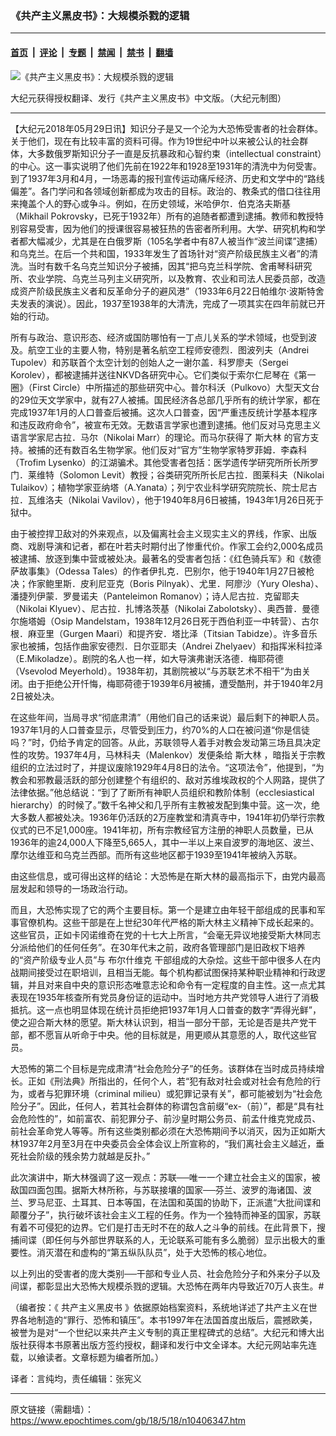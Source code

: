 ### 《共产主义黑皮书》：大规模杀戮的逻辑

---

#### [首页](../../../..?n10406347) &nbsp;|&nbsp; [评论](../../../../../epoch-comment?n10406347) &nbsp;|&nbsp; [专题](../../../../../epoch-special?n10406347) &nbsp;|&nbsp; [禁闻](../../../../../epoch-news?n10406347) &nbsp;|&nbsp; [禁书](../../../../../books?n10406347) &nbsp;|&nbsp; [翻墙](https://github.com/gfw-breaker/nogfw/blob/master/README.md?n10406347)


<div><img alt="《共产主义黑皮书》：大规模杀戮的逻辑" class="attachment-djy_600_400 size-djy_600_400 wp-post-image" src="https://i.epochtimes.com/assets/uploads/2017/12/dcbb5ad1ea37934a168afd29d68d142e-600x400.jpg"/>
<div class="caption">
 <p>
  大纪元获得授权翻译、发行《共产主义黑皮书》中文版。（大纪元制图）
 </p>
</div></div><hr/><div class="post_content" id="artbody" itemprop="articleBody">
 <!-- article content begin -->
 <p>
  【大纪元2018年05月29日讯】知识分子是又一个沦为大恐怖受害者的社会群体。关于他们，现在有比较丰富的资料可得。作为19世纪中叶以来被公认的社会群体，大多数俄罗斯知识分子一直是反抗暴政和心智约束（intellectual constraint）的中心。这一事实说明了他们先前在1922年和1928至1931年的清洗中为何受害。到了1937年3月和4月，一场恶毒的报刊宣传运动痛斥经济、历史和文学中的“路线偏差”。各门学问和各领域创新都成为攻击的目标。政治的、教条式的借口往往用来掩盖个人的野心或争斗。例如，在历史领域，米哈伊尔．伯克洛夫斯基（Mikhail Pokrovsky，已死于1932年）所有的追随者都遭到逮捕。教师和教授特别容易受害，因为他们的授课很容易被狂热的告密者所利用。大学、研究机构和学者都大幅减少，尤其是在白俄罗斯（105名学者中有87人被当作“波兰间谍”逮捕）和乌克兰。在后一个共和国，1933年发生了首场针对“资产阶级民族主义者”的清洗。当时有数千名乌克兰知识分子被捕，因其“把乌克兰科学院、舍甫琴科研究所、农业学院、乌克兰马列主义研究所，以及教育、农业和司法人民委员部，改造成资产阶级民族主义者和反革命分子的避风港”（1933年6月22日帕维尔‧波斯特舍夫发表的演说）。因此，1937至1938年的大清洗，完成了一项其实在四年前就已开始的行动。
 </p>
 <p>
  所有与政治、意识形态、经济或国防哪怕有一丁点儿关系的学术领域，也受到波及。航空工业的主要人物，特别是著名航空工程师安德烈．图波列夫（Andrei Tupolev）和苏联首个太空计划的创始人之一谢尔盖．科罗廖夫（Sergei Korolev），都被逮捕并送往NKVD各研究中心。它们类似于索尔仁尼琴在《第一圈》（First Circle）中所描述的那些研究中心。普尔科沃（Pulkovo）大型天文台的29位天文学家中，就有27人被捕。国民经济各总部几乎所有的统计学家，都在完成1937年1月的人口普查后被捕。这次人口普查，因“严重违反统计学基本程序和违反政府命令”，被宣布无效。无数语言学家也遭到逮捕。他们反对马克思主义语言学家尼古拉．马尔（Nikolai Marr）的理论。而马尔获得了
  <ok href="https://www.epochtimes.com/gb/tag/%E6%96%AF%E5%A4%A7%E6%9E%97.html">
   斯大林
  </ok>
  的官方支持。被捕的还有数百名生物学家。他们反对“官方”生物学家特罗菲姆．李森科（Trofim Lysenko）的江湖骗术。其他受害者包括：医学遗传学研究所所长所罗门．莱维特（Solomon Levit）教授；谷类研究所所长尼古拉．图莱科夫（Nikolai Tulaikov）；植物学家亚纳塔（A.Yanata）；列宁农业科学研究院院长、院士尼古拉．瓦维洛夫（Nikolai Vavilov），他于1940年8月6日被捕，1943年1月26日死于狱中。
 </p>
 <p>
  由于被控捍卫敌对的外来观点，以及偏离社会主义现实主义的界线，作家、出版商、戏剧导演和记者，都在叶若夫时期付出了惨重代价。作家工会约2,000名成员被逮捕、放逐到集中营或被处决。最著名的受害者包括：《红色骑兵军》和《敖德萨故事集》（Odessa Tales）的作者伊扎克．巴别尔，他于1940年1月27日被枪决；作家鲍里斯．皮利尼亚克（Boris Pilnyak）、尤里．阿廖沙（Yury Olesha）、潘捷列伊蒙．罗曼诺夫（Panteleimon Romanov）；诗人尼古拉．克留耶夫（Nikolai Klyuev）、尼古拉．扎博洛茨基（Nikolai Zabolotsky）、奥西普．曼德尔施塔姆（Osip Mandelstam，1938年12月26日死于西伯利亚一中转营）、古尔根．麻亚里（Gurgen Maari）和提齐安．塔比泽（Titsian Tabidze）。许多音乐家也被捕，包括作曲家安德烈．日尔亚耶夫（Andrei Zhelyaev）和指挥米科拉泽（E.Mikoladze）。剧院的名人也一样，如大导演弗谢沃洛德．梅耶荷德（Vsevolod Meyerhold）。1938年初，其剧院被以“与苏联艺术不相干”为由关闭。由于拒绝公开忏悔，梅耶荷德于1939年6月被捕，遭受酷刑，并于1940年2月2日被处决。
 </p>
 <p>
  在这些年间，当局寻求“彻底肃清”（用他们自己的话来说）最后剩下的神职人员。1937年1月的人口普查显示，尽管受到压力，约70%的人口在被问道“你是信徒吗？”时，仍给予肯定的回答。从此，苏联领导人着手对教会发动第三场且具决定性的攻势。1937年4月，马林科夫（Malenkov）发便条给
  <ok href="https://www.epochtimes.com/gb/tag/%E6%96%AF%E5%A4%A7%E6%9E%97.html">
   斯大林
  </ok>
  ，暗指关于宗教组织的立法过时了，并提议废除1929年4月8日的法令。“这项法令”，他提到，“为教会和邪教最活跃的部分创建整个有组织的、敌对苏维埃政权的个人网路，提供了法律依据。”他总结说：“到了了断所有神职人员组织和教阶体制（ecclesiastical hierarchy）的时候了。”数千名神父和几乎所有主教被发配到集中营。这一次，绝大多数人都被处决。1936年仍活跃的2万座教堂和清真寺中，1941年初仍举行宗教仪式的已不足1,000座。1941年初，所有宗教经官方注册的神职人员数量，已从1936年的逾24,000人下降至5,665人，其中一半以上来自波罗的海地区、波兰、摩尔达维亚和乌克兰西部。而所有这些地区都于1939至1941年被纳入苏联。
 </p>
 <p>
  由这些信息，或可得出这样的结论：大恐怖是在斯大林的最高指示下，由党内最高层发起和领导的一场政治行动。
 </p>
 <p>
  而且，大恐怖实现了它的两个主要目标。第一个是建立由年轻干部组成的民事和军事官僚机构。这些干部是在上世纪30年代严格的斯大林主义精神下成长起来的。这些官员，正如卡冈诺维奇在党的十七大上所言，“会毫无异议地接受斯大林同志分派给他们的任何任务”。在30年代末之前，政府各管理部门是旧政权下培养的“资产阶级专业人员”与
  <ok href="https://www.epochtimes.com/gb/tag/%E5%B8%83%E5%B0%94%E4%BB%80%E7%BB%B4%E5%85%8B.html">
   布尔什维克
  </ok>
  干部组成的大杂烩。这些干部中很多人在内战期间接受过在职培训，且相当无能。每个机构都试图保持某种职业精神和行政逻辑，并且对来自中央的意识形态唯意志论和命令有一定程度的自主性。这一点尤其表现在1935年核查所有党员身份证的运动中。当时地方共产党领导人进行了消极抵抗。这一点也明显体现在统计员拒绝把1937年1月人口普查的数字“弄得光鲜”，使之迎合斯大林的愿望。斯大林认识到，相当一部分干部，无论是否是共产党干部，都不愿盲从听命于中央。他的目标就是，用更顺从其意愿的人，取代这些官员。
 </p>
 <p>
  大恐怖的第二个目标是完成肃清“社会危险分子”的任务。该群体在当时成员持续增长。正如《刑法典》所指出的，任何个人，若“犯有敌对社会或对社会有危险的行为，或者与犯罪环境（criminal milieu）或犯罪记录有关”，都可能被划为“社会危险分子”。因此，任何人，若其社会群体的称谓包含前缀“ex-（前）”，都是“具有社会危险性的”，如前富农、前犯罪分子、前沙皇时期公务员、前孟什维克党成员、前社会革命党人等等。所有这些类别都必须在大恐怖期间予以消灭，因为正如斯大林1937年2月至3月在中央委员会全体会议上所宣称的，“我们离社会主义越近，垂死社会阶级的残余势力就越是反扑。”
 </p>
 <p>
  此次演讲中，斯大林强调了这一观点：苏联──唯一一个建立社会主义的国家，被敌国四面包围。据斯大林所称，与苏联接壤的国家──芬兰、波罗的海诸国、波兰、罗马尼亚、土耳其、日本等国，在法国和英国的协助下，正派遣“大批间谍和颠覆分子”，执行破坏该社会主义工程的任务。作为一个独特而神圣的国家，苏联有着不可侵犯的边界。它们是打击无时不在的敌人之斗争的前线。在此背景下，搜捕间谍（即任何与外部世界联系的人，无论联系可能有多么脆弱）显示出极大的重要性。消灭潜在和虚构的“第五纵队队员”，处于大恐怖的核心地位。
 </p>
 <p>
  以上列出的受害者的庞大类别──干部和专业人员、社会危险分子和外来分子以及间谍，都彰显出大恐怖大规模杀戮的逻辑。大恐怖在两年内导致近70万人丧生。#
 </p>
 <p>
  （编者按：《
  <ok href="https://www.epochtimes.com/gb/tag/%E5%85%B1%E4%BA%A7%E4%B8%BB%E4%B9%89%E9%BB%91%E7%9A%AE%E4%B9%A6.html">
   共产主义黑皮书
  </ok>
  》依据原始档案资料，系统地详述了共产主义在世界各地制造的“罪行、恐怖和镇压”。本书1997年在法国首度出版后，震撼欧美，被誉为是对“一个世纪以来共产主义专制的真正里程碑式的总结”。大纪元和博大出版社获得本书原著出版方签约授权，翻译和发行中文全译本。大纪元网站率先连载，以飨读者。文章标题为编者所加。）
 </p>
 <p>
  译者：言纯均，责任编辑：张宪义
 </p>
 <!-- article content end -->
 <div id="below_article_ad">
 </div>
</div>


---

原文链接（需翻墙）：https://www.epochtimes.com/gb/18/5/18/n10406347.htm